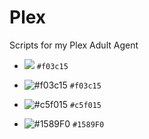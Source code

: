 # Plex
Scripts for my Plex Adult Agent
- ![](http://lh5.ggpht.com/-03u6RW4cLBE/U54u_5VPCdI/AAAAAAAE9Gg/QaEjVxoDiiM/danganronpa_150_370_320.png) `#f03c15`

- ![#f03c15](https://placehold.it/15/f03c15/000000?text=+) `#f03c15`
- ![#c5f015](https://placehold.it/15/c5f015/000000?text=+) `#c5f015`
- ![#1589F0](https://placehold.it/15/1589F0/000000?text=+) `#1589F0`
